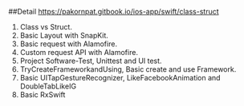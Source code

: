 ##Detail
https://pakornpat.gitbook.io/ios-app/swift/class-struct
1. Class vs Struct.
2. Basic Layout with SnapKit.
3. Basic request with Alamofire.
4. Custom request API with Alamofire.
5. Project Software-Test, Unittest and UI test.
6. TryCreateFrameworkandUsing, Basic create and use Framework. 
7. Basic UITapGestureRecognizer, LikeFacebookAnimation and DoubleTabLikeIG
8. Basic RxSwift
